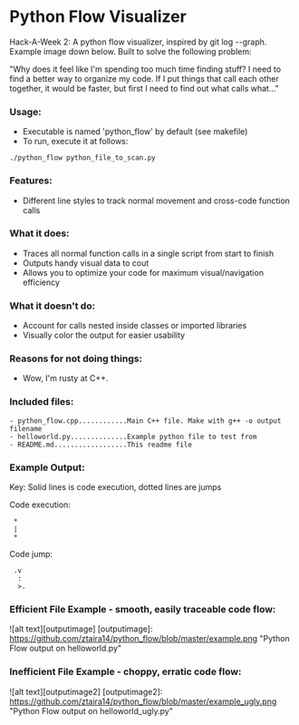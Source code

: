 Python Flow Visualizer
======================

Hack-A-Week 2: A python flow visualizer, inspired by git log --graph. Example
image down below. Built to solve the following problem: 

"Why does it feel like I'm spending too much time finding stuff? I need to
find a better way to organize my code. If I put things that call each other
together, it would be faster, but first I need to find out what calls
what..."

### Usage:
- Executable is named 'python\_flow' by default (see makefile)
- To run, execute it at follows:

`./python_flow python_file_to_scan.py`

### Features:
- Different line styles to track normal movement and cross-code function calls

### What it does:
- Traces all normal function calls in a single script from start to finish
- Outputs handy visual data to cout
- Allows you to optimize your code for maximum visual/navigation efficiency

### What it doesn't do:
- Account for calls nested inside classes or imported libraries
- Visually color the output for easier usability

### Reasons for not doing things:
- Wow, I'm rusty at C++. 

### Included files:
```
- python_flow.cpp............Main C++ file. Make with g++ -o output filename
- helloworld.py..............Example python file to test from 
- README.md..................This readme file
```

### Example Output:
Key: Solid lines is code execution, dotted lines are jumps

Code execution:
```
 *
 |
 *
```

Code jump:
```
 .v
  :
  >.
```

### Efficient File Example - smooth, easily traceable code flow:

![alt text][outputimage]
[outputimage]: https://github.com/ztaira14/python_flow/blob/master/example.png "Python Flow output on helloworld.py"


### Inefficient File Example - choppy, erratic code flow:
![alt text][outputimage2]
[outputimage2]: https://github.com/ztaira14/python_flow/blob/master/example_ugly.png "Python Flow output on helloworld_ugly.py"

